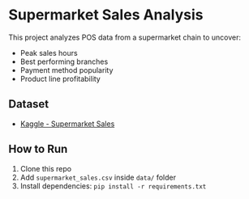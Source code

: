 # Supermarket Sales Analysis

This project analyzes POS data from a supermarket chain to uncover:
- Peak sales hours
- Best performing branches
- Payment method popularity
- Product line profitability

## Dataset
- [Kaggle - Supermarket Sales](https://www.kaggle.com/datasets/aungpyaeap/supermarket-sales)

## How to Run
1. Clone this repo
2. Add `supermarket_sales.csv` inside `data/` folder
3. Install dependencies: `pip install -r requirements.txt`
